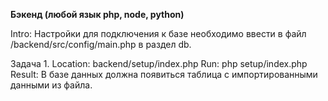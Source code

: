 **Бэкенд (любой язык php, node, python)**

Intro: 
Настройки для подключения к базе необходимо ввести в файл /backend/src/config/main.php в раздел db.

Задача 1.
Location: backend/setup/index.php
Run:  php setup/index.php
Result: В базе данных должна появиться таблица с импортированными данными из файла.


